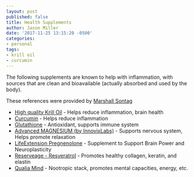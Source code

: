 ```yaml
---
layout: post
published: false
title: Health Supplements
author: Jason Miller
date: '2017-11-25 13:15:20 -0500'
categories:
- personal
tags:
- krill oil
- curcumin
---
```


The following supplements are known to help with inflammation, with sources
that are clean and bioavailable (actually absorbed and used by the body).

These references were provided by [Marshall Sontag][1]

* [High quality Krill Oil][2] - Helps reduce inflammation, brain health
* [Curcumin][3] - Helps reduce inflammation
* [Glutathione][4] - Antioxidant, supports immune system
* [Advanced MAGNESIUM (by InnovixLabs)][5] - Supports nervous system, Helps
promote relaxation
* [LifeExtension Pregnenolone][6] - Supplement to Support Brain Power and Neuroplasticity
* [Reserveage - Resveratrol][7] - Promotes healthy collagen, keratin, and
elastin
* [Qualia Mind][8] - Nootropic stack, promotes mental capacities, energy, etc.

[1]: https://www.linkedin.com/in/marshallsontag
[2]: https://amzn.to/4hPtCff
[3]: https://amzn.to/43j9U78
[4]: https://amzn.to/4ijLhLI
[5]: https://amzn.to/4ilRCXl
[6]: https://amzn.to/4ikiS8t
[7]: https://amzn.to/4hXEc3X
[8]: https://amzn.to/4knrkWf
